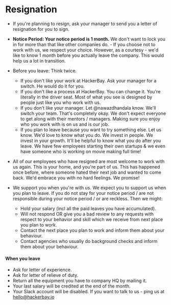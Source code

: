 # Resignation

- If you're planning to resign, ask your manager to send you a letter of resignation for you to sign.
- **Notice Period: Your notice period is 1 month.** We don't want to lock you in for more than that like other companies do. - If you choose not to work with us, we respect your choice. However, as a courtesy - we'd like to know 1 month before you actually leave the company. This would help us a lot in transition.
- Before you leave: Think twice.
  - If you don't like your work at HackerBay. Ask your manager for a switch. He would do it for you.
  - If you don't like a process at HackerBay. You can change it. You're literally in the driver seat. Most of what you see is designed by people just like you who work with us.
  - If you don't like your manager. Let @nawazdhandala know. We'll switch your team. That's completely okay. We don't expect everyone to get along with their mentors / managers. Making sure you enjoy who you work with is on us and is our job.
  - If you plan to leave because you want to try something else. Let us know. We'd love to know what you do. We invest in people. We invest in your growth. It'll be helpful to know what you do after you leave.  We have few employees starting their own startups & we even have someone who is working on movie making full time!

 - All of our employees who have resigned are most welcome to work with us again.  This is your home, and you're part of us.  This has happened once before, where someone hated their next job and wanted to come back.  We'd embrace you with no hard feelings. We promise!
- We support you when you're with us. We expect you to support us when you plan to leave. If you do not stay for your notice period / are not responsible during your notice period / or are reckless. Then we might:
   - Hold your salary (incl all the paid leaves you have accumulated). 
   - Will not respond OR give you a bad review to any requests with respect to your behavior and skill which we receive from next place you plan to work.
   - Contact the next place you plan to work and inform them about your behaviour.
   - Contact agencies who usually do background checks and inform them about your behaviour. 

#### When you leave

- Ask for letter of experience.
- Ask for letter of relieve of duty.
- Return all the equipment you have to company HQ by mailing it.
- Your last salary will be credited at the end of the month.
- Your Slack account will be disabled. If you want to talk to us - ping us at hello@hackerbay.io

